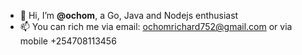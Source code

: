 - 👋 Hi, I’m <b>@ochom</b>, a Go, Java and Nodejs enthusiast
- 📫 You can rich me via email: ochomrichard752@gmail.com or via mobile +254708113456

<!---
ochom/ochom is a ✨ special ✨ repository because its `README.md` (this file) appears on your GitHub profile.
You can click the Preview link to take a look at your changes.
--->
